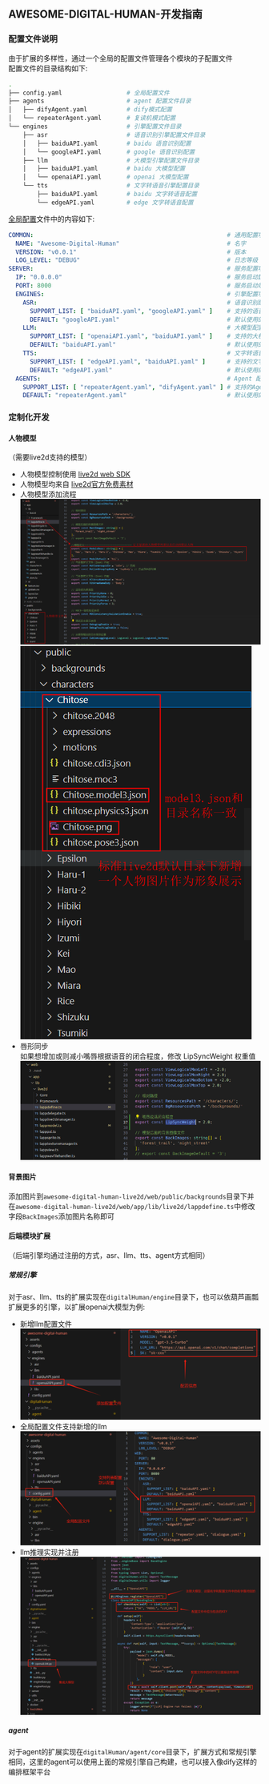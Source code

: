 ## AWESOME-DIGITAL-HUMAN-开发指南

### 配置文件说明
由于扩展的多样性，通过一个全局的配置文件管理各个模块的子配置文件    
配置文件的目录结构如下:  
```bash
.
├── config.yaml                  # 全局配置文件
├── agents                       # agent 配置文件目录
│   ├── difyAgent.yaml           # dify模式配置
│   └── repeaterAgent.yaml       # 复读机模式配置
└── engines                      # 引擎配置文件目录
    ├── asr                      # 语音识别引擎配置文件目录
    │   ├── baiduAPI.yaml        # baidu 语音识别配置
    │   └── googleAPI.yaml       # google 语音识别配置
    ├── llm                      # 大模型引擎配置文件目录
    │   ├── baiduAPI.yaml        # baidu 大模型配置
    │   └── openaiAPI.yaml       # openai 大模型配置
    └── tts                      # 文字转语音引擎配置目录
        ├── baiduAPI.yaml        # baidu 文字转语音配置
        └── edgeAPI.yaml         # edge 文字转语音配置
```
[全局配置](configs/config.yaml)文件中的内容如下:  
```yaml
COMMON:                                                      # 通用配置项
  NAME: "Awesome-Digital-Human"                              # 名字
  VERSION: "v0.0.1"                                          # 版本
  LOG_LEVEL: "DEBUG"                                         # 日志等级
SERVER:                                                      # 服务配置项
  IP: "0.0.0.0"                                              # 服务启动IP
  PORT: 8000                                                 # 服务启动端口
  ENGINES:                                                   # 引擎配置项
    ASR:                                                     # 语音识别配置项
      SUPPORT_LIST: [ "baiduAPI.yaml", "googleAPI.yaml" ]    # 支持的语音识别列表(这些配置文件应当在configs/engines/asr目录下)
      DEFAULT: "googleAPI.yaml"                              # 默认使用的语音识别配置
    LLM:                                                     # 大模型配置项
      SUPPORT_LIST: [ "openaiAPI.yaml", "baiduAPI.yaml" ]    # 支持的大模型列表(这些配置文件应当在configs/engines/llm目录下)
      DEFAULT: "baiduAPI.yaml"                               # 默认使用的大模型配置
    TTS:                                                     # 文字转语音配置项
      SUPPORT_LIST: [ "edgeAPI.yaml", "baiduAPI.yaml" ]      # 支持的文字转语音列表(这些配置文件应当在configs/engines/tts目录下)
      DEFAULT: "edgeAPI.yaml"                                # 默认使用的文字转语音配置
  AGENTS:                                                    # Agent 配置项目
    SUPPORT_LIST: [ "repeaterAgent.yaml", "difyAgent.yaml" ] # 支持的Agent列表(这些配置文件应当在configs/agents目录下)
    DEFAULT: "repeaterAgent.yaml"                            # 默认使用的Agent配置
```

### 定制化开发
#### 人物模型
（需要live2d支持的模型）  
* 人物模型控制使用 [live2d web SDK](https://www.live2d.com/en/sdk/about/)  
* 人物模型均来自 [live2d官方免费素材](https://www.live2d.com/zh-CHS/learn/sample/)  
* 人物模型添加流程  
![](../assets/character-extend-v2.0.0-1.png)
![](../assets/character-extend-v2.0.0-2.png)
* 唇形同步  
如果想增加或则减小嘴唇根据语音的闭合程度，修改 LipSyncWeight 权重值
![](../assets/character-lip-ctr.png)
#### 背景图片
添加图片到`awesome-digital-human-live2d/web/public/backgrounds`目录下并在`awesome-digital-human-live2d/web/app/lib/live2d/lappdefine.ts`中修改字段`BackImages`添加图片名称即可
#### 后端模块扩展
（后端引擎均通过注册的方式，asr、llm、tts、agent方式相同）
##### 常规引擎  
对于asr、llm、tts的扩展实现在`digitalHuman/engine`目录下，也可以依葫芦画瓢扩展更多的引擎，以扩展openai大模型为例:  
* 新增llm配置文件  
![](../assets/llm-extend-1.png)
* 全局配置文件支持新增的llm  
![](../assets/llm-extend-2.png)
* llm推理实现并注册  
![](../assets/llm-extend-3.png)
##### agent
对于agent的扩展实现在`digitalHuman/agent/core`目录下，扩展方式和常规引擎相同，这里的agent可以使用上面的常规引擎自己构建，也可以接入像dify这样的编排框架平台